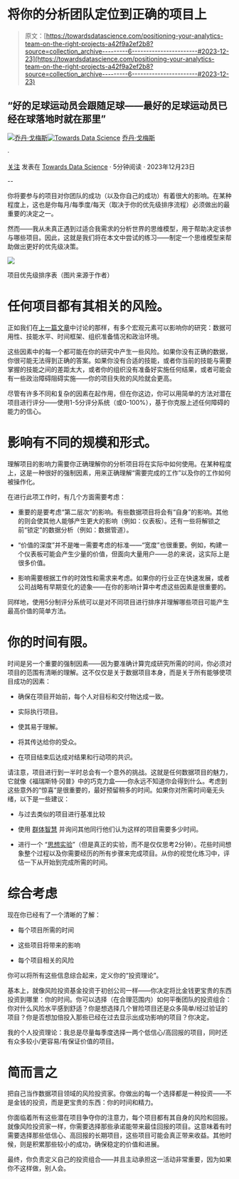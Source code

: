 # 将你的分析团队定位到正确的项目上

> 原文：[https://towardsdatascience.com/positioning-your-analytics-team-on-the-right-projects-a42f9a2ef2b8?source=collection_archive---------6-----------------------#2023-12-23](https://towardsdatascience.com/positioning-your-analytics-team-on-the-right-projects-a42f9a2ef2b8?source=collection_archive---------6-----------------------#2023-12-23)

## “好的足球运动员会跟随足球——最好的足球运动员已经在球落地时就在那里”

[](https://medium.com/@jordangom?source=post_page-----a42f9a2ef2b8--------------------------------)[![乔丹·戈梅斯](../Images/d08bb9fd8b084687599a67a2221ec68c.png)](https://medium.com/@jordangom?source=post_page-----a42f9a2ef2b8--------------------------------)[](https://towardsdatascience.com/?source=post_page-----a42f9a2ef2b8--------------------------------)[![Towards Data Science](../Images/a6ff2676ffcc0c7aad8aaf1d79379785.png)](https://towardsdatascience.com/?source=post_page-----a42f9a2ef2b8--------------------------------) [乔丹·戈梅斯](https://medium.com/@jordangom?source=post_page-----a42f9a2ef2b8--------------------------------)

·

[关注](https://medium.com/m/signin?actionUrl=https%3A%2F%2Fmedium.com%2F_%2Fsubscribe%2Fuser%2Fbd72dcfe2a5a&operation=register&redirect=https%3A%2F%2Ftowardsdatascience.com%2Fpositioning-your-analytics-team-on-the-right-projects-a42f9a2ef2b8&user=Jordan+Gomes&userId=bd72dcfe2a5a&source=post_page-bd72dcfe2a5a----a42f9a2ef2b8---------------------post_header-----------) 发表在 [Towards Data Science](https://towardsdatascience.com/?source=post_page-----a42f9a2ef2b8--------------------------------) · 5分钟阅读 · 2023年12月23日[](https://medium.com/m/signin?actionUrl=https%3A%2F%2Fmedium.com%2F_%2Fvote%2Ftowards-data-science%2Fa42f9a2ef2b8&operation=register&redirect=https%3A%2F%2Ftowardsdatascience.com%2Fpositioning-your-analytics-team-on-the-right-projects-a42f9a2ef2b8&user=Jordan+Gomes&userId=bd72dcfe2a5a&source=-----a42f9a2ef2b8---------------------clap_footer-----------)

--

[](https://medium.com/m/signin?actionUrl=https%3A%2F%2Fmedium.com%2F_%2Fbookmark%2Fp%2Fa42f9a2ef2b8&operation=register&redirect=https%3A%2F%2Ftowardsdatascience.com%2Fpositioning-your-analytics-team-on-the-right-projects-a42f9a2ef2b8&source=-----a42f9a2ef2b8---------------------bookmark_footer-----------)

你将要参与的项目对你团队的成功（以及你自己的成功）有着很大的影响。在某种程度上，这也是你每月/每季度/每天（取决于你的优先级排序流程）必须做出的最重要的决定之一。

然而——我从未真正遇到过适合我需求的分析世界的思维模型，用于帮助决定该参与哪些项目。因此，这就是我们将在本文中尝试的练习——制定一个思维模型来帮助做出更好的优先级决策。

![](../Images/ec084f1f1ebefdb6ef10e792e6b3a347.png)

项目优先级排序表（图片来源于作者）

# 任何项目都有其相关的风险。

正如我们在[上一篇文章](https://analyticsexplained.substack.com/p/why-data-projects-fail-to-deliver)中讨论的那样，有多个宏观元素可以影响你的研究：数据可用性、技能水平、时间框架、组织准备情况和政治环境。

这些因素中的每一个都可能在你的研究中产生一些风险。如果你没有正确的数据，你很可能无法得到正确的答案。如果你没有合适的技能，或者你当前的技能与需要掌握的技能之间的差距太大，或者你的组织没有准备好实施任何结果，或者可能会有一些政治障碍阻碍实施——你的项目失败的风险就会更高。

尽管有许多不同和复杂的因素在起作用，但在你这边，你可以用简单的方法对潜在项目进行评分——使用1-5分评分系统（或0-100%），基于你克服上述任何障碍的能力的信心。

# 影响有不同的规模和形式。

理解项目的影响力需要你正确理解你的分析项目将在实际中如何使用。在某种程度上，这是一种很好的强制因素，用来正确理解“需要完成的工作”以及你的工作如何被操作化。

在进行此项工作时，有几个方面需要考虑：

+   重要的是要考虑“第二层次”的影响。有些数据项目将会有“自身”的影响。其他的则会使其他人能够产生更大的影响（例如：仪表板）。还有一些将解锁之前“锁定”的数据分析（例如：数据管道）。

+   “价值的深度”并不是唯一需要考虑的标准——“宽度”也很重要。例如，构建一个仪表板可能会产生少量的价值，但面向大量用户——总的来说，这实际上是很多价值。

+   影响需要根据工作的时效性和需求来考虑。如果你的行业正在快速发展，或者公司战略有早期变化的迹象——在你的影响计算中考虑这些因素是很重要的。

同样地，使用5分制评分系统可以是对不同项目进行排序并理解哪些项目可能产生最高价值的简单方法。

# 你的时间有限。

时间是另一个重要的强制因素——因为要准确计算完成研究所需的时间，你必须对项目的范围有清晰的理解。这不仅仅是关于数据项目本身，而是关于所有能够使项目成功的因素：

+   确保在项目开始前，每个人对目标和交付物达成一致。

+   实际执行项目。

+   使其易于理解。

+   将其传达给你的受众。

+   在项目结束后达成对结果和行动项的共识。

请注意，项目进行到一半时总会有一个意外的挑战。这就是任何数据项目的魅力，它就像《福瑞斯特·冈普》中的巧克力盒——你永远不知道你会得到什么。考虑到这些意外的“惊喜”是很重要的，最好预留稍多的时间。如果你对所需时间毫无头绪，以下是一些建议：

+   与过去类似的项目进行基准比较

+   使用 [群体智慧](https://en.wikipedia.org/wiki/Wisdom_of_the_crowd) 并询问其他同行他们认为这样的项目需要多少时间。

+   进行一个 “[思想实验](https://fs.blog/thought-experiment/)”（但是真正的实验，而不是仅仅思考2分钟）。花些时间想象整个过程以及你需要经历的所有步骤来完成项目。从你的视觉化练习中，评估一下从开始到完成所需的时间。

# 综合考虑

现在你已经有了一个清晰的了解：

+   每个项目所需的时间

+   这些项目将带来的影响

+   每个项目相关的风险

你可以将所有这些信息综合起来，定义你的“投资理论”。

基本上，就像风险投资基金投资于初创公司一样——你决定将比金钱更宝贵的东西投资到哪里：你的时间。你可以选择（在合理范围内）如何平衡团队的投资组合：你对什么风险水平感到舒适？你是想选择几个冒险项目还是众多简单/经过验证的项目？你是否想加倍投入那些已经在过去显示出成功影响的项目？你决定。

我的个人投资理论：我总是尽量每季度选择一两个低信心/高回报的项目，同时还有众多较小/更容易/有保证价值的项目。

# 简而言之

把自己当作数据项目领域的风险投资家。你做出的每一个选择都是一种投资——不是金钱的投资，而是更宝贵的东西：你的时间和精力。

你面临着所有这些潜在项目争夺你的注意力，每个项目都有其自身的风险和回报。就像风险投资家一样，你需要选择那些承诺能带来最佳回报的项目。这意味着有时需要选择那些低信心、高回报的长期项目，这些项目可能会真正带来收益。其他时候，则是积累那些较小的成功，确保稳定的价值和进展。

最终，你负责定义自己的投资组合——并且主动承担这一活动非常重要，因为如果你不这样做，别人会。
